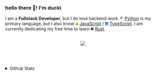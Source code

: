 ### hello there 👋! I'm ducki
I am a **Fullstack Developer**, but I do love backend work. <img width=10 src="/assets/python.png"> [Python](https://www.python.org)
is my primary language, but I also know <img width=10 src="/assets/javascript.png"> [JavaScript](https://developer.mozilla.org/en-US/docs/Web/JavaScript)
/ <img width=10 src="/assets/typescript.png"> [TypeScript](https://www.typescriptlang.org/). I am currently dedicating my free time to learn
<img width=10 src="/assets/rust.png"> <a href="https://rust-lang.org">Rust<a/>. 
<br>
<br>

<div align="center">
<a href="https://discord.com/users/651454696208465941">
    <img width=450 src="https://lanyard.cnrad.dev/api/651454696208465941?hideDiscrim=true&hideTimestamp=true">
</a>
</div>

<br><br>

<details>
<summary>Github Stats</summary>
<div>
    <!-- <br><br> -->
    <img src="https://github-readme-stats.vercel.app/api?username=du-cki&bg_color=00000000">
    <img src="https://github-readme-stats.vercel.app/api/top-langs?username=du-cki&layout=compact&bg_color=00000000">
</div>
</details>
